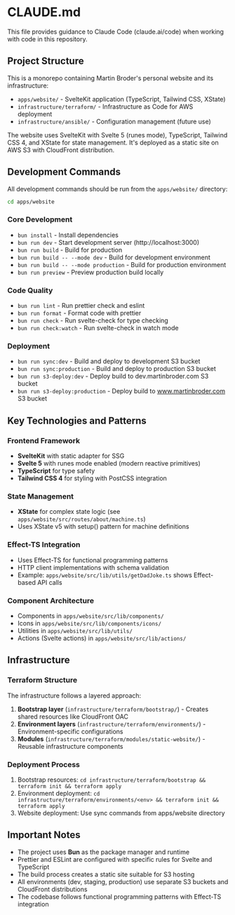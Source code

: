 # CLAUDE.md

This file provides guidance to Claude Code (claude.ai/code) when working with code in this repository.

## Project Structure

This is a monorepo containing Martin Broder's personal website and its infrastructure:

- `apps/website/` - SvelteKit application (TypeScript, Tailwind CSS, XState)
- `infrastructure/terraform/` - Infrastructure as Code for AWS deployment
- `infrastructure/ansible/` - Configuration management (future use)

The website uses SvelteKit with Svelte 5 (runes mode), TypeScript, Tailwind CSS 4, and XState for state management. It's deployed as a static site on AWS S3 with CloudFront distribution.

## Development Commands

All development commands should be run from the `apps/website/` directory:

```bash
cd apps/website
```

### Core Development
- `bun install` - Install dependencies
- `bun run dev` - Start development server (http://localhost:3000)
- `bun run build` - Build for production
- `bun run build -- --mode dev` - Build for development environment
- `bun run build -- --mode production` - Build for production environment
- `bun run preview` - Preview production build locally

### Code Quality
- `bun run lint` - Run prettier check and eslint
- `bun run format` - Format code with prettier
- `bun run check` - Run svelte-check for type checking
- `bun run check:watch` - Run svelte-check in watch mode

### Deployment
- `bun run sync:dev` - Build and deploy to development S3 bucket
- `bun run sync:production` - Build and deploy to production S3 bucket
- `bun run s3-deploy:dev` - Deploy build to dev.martinbroder.com S3 bucket
- `bun run s3-deploy:production` - Deploy build to www.martinbroder.com S3 bucket

## Key Technologies and Patterns

### Frontend Framework
- **SvelteKit** with static adapter for SSG
- **Svelte 5** with runes mode enabled (modern reactive primitives)
- **TypeScript** for type safety
- **Tailwind CSS 4** for styling with PostCSS integration

### State Management
- **XState** for complex state logic (see `apps/website/src/routes/about/machine.ts`)
- Uses XState v5 with setup() pattern for machine definitions

### Effect-TS Integration
- Uses Effect-TS for functional programming patterns
- HTTP client implementations with schema validation
- Example: `apps/website/src/lib/utils/getDadJoke.ts` shows Effect-based API calls

### Component Architecture
- Components in `apps/website/src/lib/components/`
- Icons in `apps/website/src/lib/components/icons/`
- Utilities in `apps/website/src/lib/utils/`
- Actions (Svelte actions) in `apps/website/src/lib/actions/`

## Infrastructure

### Terraform Structure
The infrastructure follows a layered approach:

1. **Bootstrap layer** (`infrastructure/terraform/bootstrap/`) - Creates shared resources like CloudFront OAC
2. **Environment layers** (`infrastructure/terraform/environments/`) - Environment-specific configurations
3. **Modules** (`infrastructure/terraform/modules/static-website/`) - Reusable infrastructure components

### Deployment Process
1. Bootstrap resources: `cd infrastructure/terraform/bootstrap && terraform init && terraform apply`
2. Environment deployment: `cd infrastructure/terraform/environments/<env> && terraform init && terraform apply`
3. Website deployment: Use sync commands from apps/website directory

## Important Notes

- The project uses **Bun** as the package manager and runtime
- Prettier and ESLint are configured with specific rules for Svelte and TypeScript
- The build process creates a static site suitable for S3 hosting
- All environments (dev, staging, production) use separate S3 buckets and CloudFront distributions
- The codebase follows functional programming patterns with Effect-TS integration